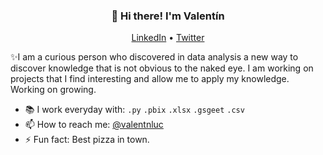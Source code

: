 <h3 align="center">👋 Hi there! I'm Valentín</h3>
<p align="center">
  <a href="https://www.linkedin.com/in/valentinlucarini/">LinkedIn</a> •
  <a href="https://twitter.com/ValentnLuc">Twitter</a>
</p>


✨I am a curious person who discovered in data analysis a new way to discover knowledge that is not obvious to the naked eye. I am working on projects that I find interesting and allow me to apply my knowledge. Working on growing.


- 📚 I work everyday with:  `.py` `.pbix` `.xlsx` `.gsgeet` `.csv`
- 📫 How to reach me: [@valentnluc](https://twitter.com/ValentnLuc)
- ⚡ Fun fact: Best pizza in town.

<!--
**lauragift21/lauragift21** is a ✨ _special_ ✨ repository because its `README.md` (this file) appears on your GitHub profile.

Here are some ideas to get you started:

- 🔭 I’m currently working on ...
- 🌱 I’m currently learning ...
- 👯 I’m looking to collaborate on ...
- 🤔 I’m looking for help with ...
- 💬 Ask me about ...
- 📫 How to reach me: ...
- 😄 Pronouns: ...
- ⚡ Fun fact: ...
-->
